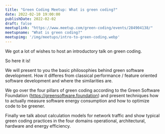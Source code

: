 ```yaml
---
title: "Green Coding Meetup: What is green coding?"
date: 2022-02-10 19:00:00
publishDate: 2022-02-02
draft: false
meetuplink: "https://www.meetup.com/green-coding/events/284904138/"
meetupname: "What is green coding?"
meetupimg: '/img/meetups/intro-to-green-coding.webp'
---
```




We got a lot of wishes to host an introductory talk on green coding.

So here it is!

We will present to you the basic philosophies behind green software development.
How it differes from classical performance / feature oriented software development and where the similarities are.

We go over the four pillars of green coding according to the Green Software Foundation (https://greensoftware.foundation) and present techniques how to actually measure software energy consumption and how to optimize code to be greener.

Finally we talk about calculation models for network traffic and show typical green coding practices in the four domains operational, architectural, hardware and energy efficiency.

